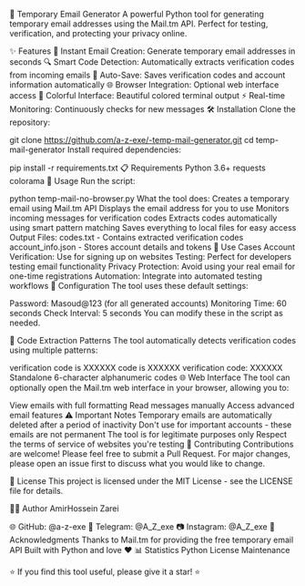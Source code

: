 📧 Temporary Email Generator
A powerful Python tool for generating temporary email addresses using the Mail.tm API. Perfect for testing, verification, and protecting your privacy online.

✨ Features
🚀 Instant Email Creation: Generate temporary email addresses in seconds
🔍 Smart Code Detection: Automatically extracts verification codes from incoming emails
💾 Auto-Save: Saves verification codes and account information automatically
🌐 Browser Integration: Optional web interface access
🎨 Colorful Interface: Beautiful colored terminal output
⚡ Real-time Monitoring: Continuously checks for new messages
🛠️ Installation
Clone the repository:

git clone https://github.com/a-z-exe/-temp-mail-generator.git
cd temp-mail-generator
Install required dependencies:

pip install -r requirements.txt
📋 Requirements
Python 3.6+
requests
colorama
🚀 Usage
Run the script:

python temp-mail-no-browser.py
What the tool does:
Creates a temporary email using Mail.tm API
Displays the email address for you to use
Monitors incoming messages for verification codes
Extracts codes automatically using smart pattern matching
Saves everything to local files for easy access
Output Files:
codes.txt - Contains extracted verification codes
account_info.json - Stores account details and tokens
🎯 Use Cases
Account Verification: Use for signing up on websites
Testing: Perfect for developers testing email functionality
Privacy Protection: Avoid using your real email for one-time registrations
Automation: Integrate into automated testing workflows
🔧 Configuration
The tool uses these default settings:

Password: Masoud@123 (for all generated accounts)
Monitoring Time: 60 seconds
Check Interval: 5 seconds
You can modify these in the script as needed.

📱 Code Extraction Patterns
The tool automatically detects verification codes using multiple patterns:

verification code is XXXXXX
code is XXXXXX
verification code: XXXXXX
Standalone 6-character alphanumeric codes
🌐 Web Interface
The tool can optionally open the Mail.tm web interface in your browser, allowing you to:

View emails with full formatting
Read messages manually
Access advanced email features
⚠️ Important Notes
Temporary emails are automatically deleted after a period of inactivity
Don't use for important accounts - these emails are not permanent
The tool is for legitimate purposes only
Respect the terms of service of websites you're testing
🤝 Contributing
Contributions are welcome! Please feel free to submit a Pull Request. For major changes, please open an issue first to discuss what you would like to change.

📄 License
This project is licensed under the MIT License - see the LICENSE file for details.

👨‍💻 Author
AmirHossein Zarei

🌐 GitHub: @a-z-exe
📱 Telegram: @A_Z_exe
📷 Instagram: @A_Z_exe
🙏 Acknowledgments
Thanks to Mail.tm for providing the free temporary email API
Built with Python and love ❤️
📊 Statistics
Python License Maintenance

⭐ If you find this tool useful, please give it a star! ⭐
